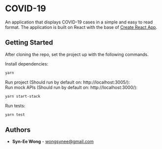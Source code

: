 # COVID-19
An application that displays COVID-19 cases in a simple and easy to read format. The application is built on React with the base of [Create React App](https://github.com/facebook/create-react-app).

## Getting Started
After cloning the repo, set the project up with the following commands.

Install dependencies:
```sh
yarn
```

Run project (Should run by default on: http://localhost:3005/): <br />
Run mock APIs (Should run by default on: http://localhost:3000/):
```sh
yarn start-stack
```

Run tests:
```sh
yarn test
```

## Authors
* **Syn-Ee Wong** - wongsynee@gmail.com
